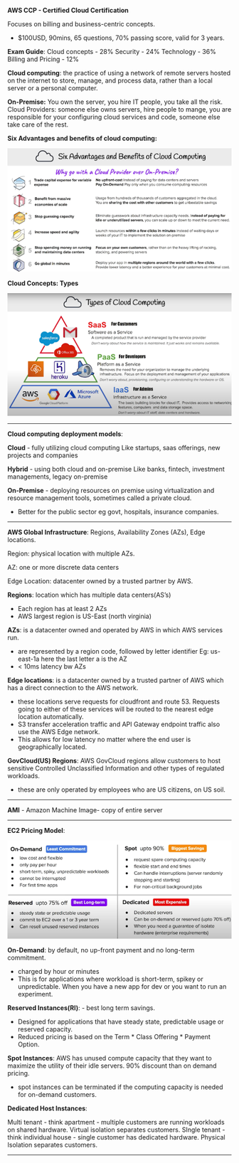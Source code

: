 **AWS CCP - Certified Cloud Certification**

Focuses on billing and business-centric concepts.

- $100USD, 90mins, 65 questions, 70% passing score, valid for 3 years.

**Exam Guide**: 
Cloud concepts - 28%
Security - 24%
Technology - 36%
Billing and Pricing - 12%

**Cloud computing**: the practice of using a network of remote servers hosted on the internet to store, manage, and process data, rather than a local server or a personal computer.

**On-Premise:** You own the server, you hire IT people, you take all the risk.
Cloud Providers: someone else owns servers, hire people to mange, you are responsible for your configuring cloud services and code, someone else take care of the rest.

**Six Advantages and benefits of cloud computing:**

![Advantages of Cloud](images/advantagesofcloud.png)

**Cloud Concepts: Types**

![Types of cloud](images/typesofcloud.png)

---

**Cloud computing deployment models**:

**Cloud** - fully utilizing cloud computing 
	Like startups, saas offerings, new projects and companies

**Hybrid** - using both cloud and on-premise
	Like banks, fintech, investment managements, legacy on-premise

**On-Premise** - deploying resources on premise using virtualization and resource management tools, sometimes called a private cloud.
- Better for the public sector eg govt, hospitals, insurance companies.

---

**AWS Global Infrastructure**:
Regions, Availability Zones (AZs), Edge locations.


Region: physical location with multiple AZs.

AZ: one or more discrete data centers

Edge Location: datacenter owned by a trusted partner by AWS.


**Regions**: location which has multiple data centers(AS’s)
- Each region has at least 2 AZs
- AWS largest region is US-East (north virginia)

**AZs**: is a datacenter owned and operated by AWS in which AWS services run.
- are represented by a region code, followed by letter identifier
	Eg: us-east-1a here the last letter a is the AZ
- < 10ms latency bw AZs

**Edge locations**: is a datacenter owned by a trusted partner of AWS  which has a direct connection to the AWS network.
- these locations serve requests for cloudfront and route 53. Requests going to either of these services will be routed to the nearest edge location automatically.
- S3 transfer acceleration traffic and API Gateway endpoint traffic also use the AWS Edge network. 
- This allows for low latency no matter where the end user is geographically located.

**GovCloud(US) Regions**:
AWS GovCloud regions allow customers to host sensitive Controlled Unclassified Information and other types  of regulated workloads.
- these are only operated by employees who are US citizens, on US soil.

---

**AMI** - Amazon Machine Image- copy of entire server

---

**EC2 Pricing Model**:

![EC2 pricing model](images/ec2pricing.png)

**On-Demand**: by default, no up-front payment and no long-term commitment.
- charged by hour or minutes
- This is for applications where workload is short-term, spikey or unpredictable. When you have a new app for dev or you want to run an experiment.

**Reserved Instances(RI)**: - best long term savings.
- Designed for applications that have steady state, predictable usage or reserved capacity.
- Reduced pricing is based on the Term * Class Offering * Payment Option.

**Spot Instances**: AWS has unused compute capacity that they want to maximize the utility of their idle servers. 
90% discount than on demand pricing.
* spot instances can be terminated if the computing capacity is needed for on-demand customers.

**Dedicated Host Instances**:

Multi tenant - think apartment - multiple customers are running workloads on shared hardware. Virtual isolation separates customers.
SIngle tenant - think individual house - single customer has dedicated hardware. Physical Isolation separates customers.

---


